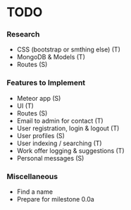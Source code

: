 # TODO

### Research
- CSS (bootstrap or smthing else) (T)
- MongoDB & Models (T)
- Routes (S)

### Features to Implement
- Meteor app (S)
- UI (T)
- Routes (S)
- Email to admin for contact (T)
- User registration, login & logout (T)
- User profiles (S)
- User indexing / searching (T)
- Work offer logging & suggestions (T)
- Personal messages (S)

### Miscellaneous
- Find a name
- Prepare for milestone 0.0a
